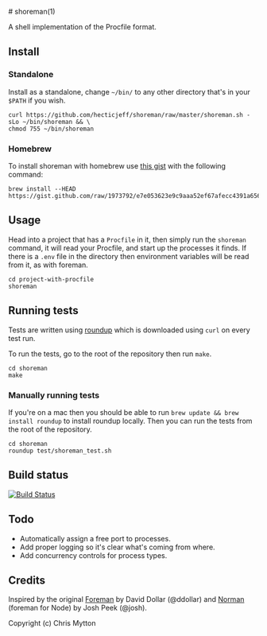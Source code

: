 # shoreman(1)

A shell implementation of the Procfile format.

## Install

### Standalone

Install as a standalone, change `~/bin/` to any other directory that's
in your `$PATH` if you wish.

```
curl https://github.com/hecticjeff/shoreman/raw/master/shoreman.sh -sLo ~/bin/shoreman && \
chmod 755 ~/bin/shoreman
```

### Homebrew

To install shoreman with homebrew use
[this gist](https://gist.github.com/1973792) with the following command:

```
brew install --HEAD https://gist.github.com/raw/1973792/e7e053623e9c9aaa52ef67afecc4391a65605629/shoreman.rb
```

## Usage

Head into a project that has a `Procfile` in it, then simply run the
`shoreman` command, it will read your Procfile, and start up the
processes it finds. If there is a `.env` file in the directory then
environment variables will be read from it, as with foreman.

```
cd project-with-procfile
shoreman
```

## Running tests

Tests are written using [roundup](http://bmizerany.github.com/roundup/)
which is downloaded using `curl` on every test run.

To run the tests, go to the root of the repository then run `make`.

```
cd shoreman
make
```

### Manually running tests

If you're on a mac then you should be able to run `brew update && brew install roundup`
to install roundup locally. Then you can run the tests from the root of
the repository.

```
cd shoreman
roundup test/shoreman_test.sh
```

## Build status

[![Build Status](https://travis-ci.org/hecticjeff/shoreman.png?branch=master)](https://travis-ci.org/hecticjeff/shoreman)

## Todo

* Automatically assign a free port to processes.
* Add proper logging so it's clear what's coming from where.
* Add concurrency controls for process types.

## Credits

Inspired by the original [Foreman](https://github.com/ddollar/foreman)
by David Dollar (@ddollar) and [Norman](https://github.com/josh/norman) (foreman for
Node) by Josh Peek (@josh).

Copyright (c) Chris Mytton
